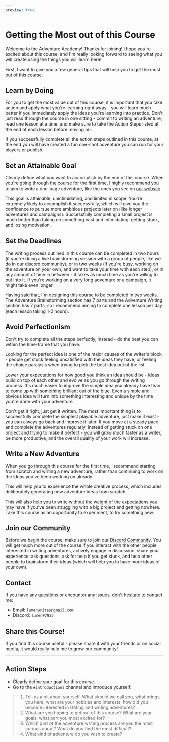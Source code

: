 ```yaml
---
preview: true
---
```


# Getting the Most out of this Course 
Welcome to the Adventure Academy! Thanks for joining! I hope you're excited about this course, and I'm really looking forward to seeing what you will create using the things you will learn here!

First, I want to give you a few general tips that will help you to get the most out of this course.

## Learn by Doing
For you to get the most value out of this course, it is important that you take action and apply what you're learning right away - you will learn much better if you immediately apply the ideas you're learning into practice. Don't just read through the course in one sitting - commit to writing an adventure, read one lesson at a time, and make sure to take the Action Steps listed at the end of each lesson before moving on.

If you successfully complete all the action steps outlined in this course, at the end you will have created a fun one-shot adventure you can run for your players or publish.

## Set an Attainable Goal
Clearly define what you want to accomplish by the end of this course. When you're going through the course for the first time, I highly recommend you to aim to write a one-page adventure, like the ones you see on [our website](https://rpgadventures.io/).

This goal is attainable, unintimidating, and limited in scope. You're extremely likely to accomplish it successfully, which will give you the confidence to pursue more ambitious projects later on (like longer adventures and campaigns). Successfully completing a small project is much better than taking on something vast and intimidating, getting stuck, and losing motivation.

## Set the Deadlines
The writing process outlined in this course can be completed in two hours (if you're doing a live brainstorming session with a group of people, like we do in our discord community), or in two weeks (if you're busy, working on the adventure on your own, and want to take your time with each step), or in any amount of time in between - it takes as much time as you're willing to put into it. If you're working on a very long adventure or a campaign, it might take even longer.

Having said that, I'm designing this course to be completed in two weeks. The Adventure Brainstorming section has 7 parts and the Adventure Writing section has 7 parts, so I recommend aiming to complete one lesson per day (each lesson taking 1-2 hours).

<!-- consistent writing schedule, morning hours -->

## Avoid Perfectionism
 Don't try to complete all the steps perfectly, instead - do the best you can within the time-frame that you have.

Looking for the perfect idea is one of the major causes of the writer's block - people get stuck feeling unsatisfied with the ideas they have, or feeling the choice paralysis when trying to pick the best idea out of the list.

Lower your expectations for how good you think an idea should be - ideas build on top of each other and evolve as you go through the writing process. It's much easier to improve the simple idea you already have than to come up with something brilliant out of the blue. Even a simple and obvious idea will turn into something interesting and unique by the time you're done with your adventure. 

Don't get it right, just get it written. The most important thing is to successfully complete the simplest playable adventure, just make it exist - you can always go back and improve it later. If you move at a steady pace and complete the adventures regularly, instead of getting stuck on one project and trying to make it perfect - you will grow much faster as a writer, be more productive, and the overall quality of your work will increase.

<!--
## Take one step every day
-->

## Write a New Adventure
When you go through this course for the first time, I recommend starting from scratch and writing a new adventure, rather than continuing to work on the ideas you've been working on already.

This will help you to experience the whole creative process, which includes deliberately generating new adventure ideas from scratch.

This will also help you to write without the weight of the expectations you may have if you've been struggling with a big project and getting nowhere. Take this course as an opportunity to experiment, to try something new.

## Join our Community
Before we begin the course, make sure to join our [Discord Community](https://discord.gg/JZmXfWD85D). You will get much more out of the course if you interact with the other people interested in writing adventures, actively engage in discussion, share your experience, ask questions, ask for help if you get stuck, and help other people to brainstorm their ideas (which will help you to have more ideas of your own).

<!--
After joining our community, make sure to send me an email (`lumenwrites@gmail.com`) with your Discord handle and I will give you access to the private channels available only to the students of this course.
-->

## Contact
If you have any questions or encounter any issues, don't hesitate to contact me:
- Email: `lumenwrites@gmail.com`
- Discord: `lumen#7925`

## Share this Course!
If you find this course useful - please share it with your friends or on social media, it would really help me to grow our community!

---
## Action Steps
- Clearly define your goal for this course.
- Go to the `#introductions` channel and introduce yourself:
> 1. Tell us a bit about yourself. What should we call you, what brings you here, what are your hobbies and interests, how did you become interested in GMing and writing adventures?
> 2. What are you hoping to get out of this course? What are your goals, what part you most excited for? 
> 3. Which part of the adventure writing process are you the most curious about? What do you find the most difficult?
> 4. What kind of adventure do you wish to create? 

<!--
- Send me a message over email or discord with your discord username, so that I could give you access to the private category in our server available only to the students in this course.
- Go to the `#student-introductions` channel and tell us a bit about yourself!

My goal in this course is to give you a straightforward step-by-step guide to creating your own adventures. By the end of this course you will have a creative process you can use to go from a blank page to a complete adventure you can run for your players or publish.
-->






